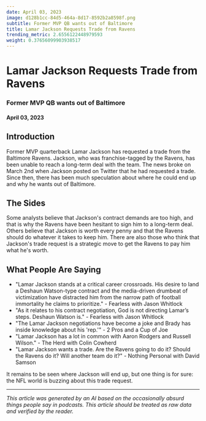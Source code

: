 ```yaml
---
date: April 03, 2023
image: d128b1cc-84d5-464a-8d17-8592b2a8598f.png
subtitle: Former MVP QB wants out of Baltimore
title: Lamar Jackson Requests Trade from Ravens
trending_metric: 2.6556122448979593
weight: 0.37656099903938517
---
```

# Lamar Jackson Requests Trade from Ravens
### Former MVP QB wants out of Baltimore
#### April 03, 2023

## Introduction
Former MVP quarterback Lamar Jackson has requested a trade from the Baltimore Ravens. Jackson, who was franchise-tagged by the Ravens, has been unable to reach a long-term deal with the team. The news broke on March 2nd when Jackson posted on Twitter that he had requested a trade. Since then, there has been much speculation about where he could end up and why he wants out of Baltimore.

## The Sides
Some analysts believe that Jackson's contract demands are too high, and that is why the Ravens have been hesitant to sign him to a long-term deal. Others believe that Jackson is worth every penny and that the Ravens should do whatever it takes to keep him. There are also those who think that Jackson's trade request is a strategic move to get the Ravens to pay him what he's worth.

## What People Are Saying
- "Lamar Jackson stands at a critical career crossroads. His desire to land a Deshaun Watson-type contract and the media-driven drumbeat of victimization have distracted him from the narrow path of football immortality he claims to prioritize." - Fearless with Jason Whitlock
- "As it relates to his contract negotiation, God is not directing Lamar’s steps. Deshaun Watson is." - Fearless with Jason Whitlock
- "The Lamar Jackson negotiations have become a joke and Brady has inside knowledge about his 'rep.'" - 2 Pros and a Cup of Joe
- "Lamar Jackson has a lot in common with Aaron Rodgers and Russell Wilson." - The Herd with Colin Cowherd
- "Lamar Jackson wants a trade. Are the Ravens going to do it? Should the Ravens do it? Will another team do it?" - Nothing Personal with David Samson

It remains to be seen where Jackson will end up, but one thing is for sure: the NFL world is buzzing about this trade request.

 --- 

*This article was generated by an AI based on the occasionally absurd things people say in podcasts. This article should be treated as raw data and verified by the reader.*